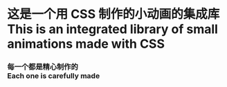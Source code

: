 <h1>这是一个用 CSS 制作的小动画的集成库<br>This is an integrated library of small animations made with CSS</h1>
<h3>每一个都是精心制作的<br>Each one is carefully made</h3>
